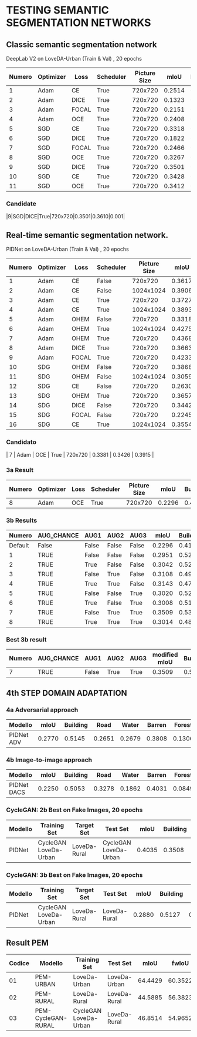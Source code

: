 # TESTING SEMANTIC SEGMENTATION NETWORKS


## Classic semantic segmentation network

DeepLab V2 on LoveDA-Urban (Train & Val) , 20 epochs
 
| Numero | Optimizer | Loss  | Scheduler | Picture Size |  mIoU  | bestIoU | lr  | Latency (s) | FLOPs      | Params    |
|--------|-----------|-------|-----------|--------------|--------|---------|-----|-------------|------------|-----------|
|1       | Adam      | CE    | True      | 720x720      | 0.2514 | 0.2734  | 0.001| 0.005340    | 1.10e+12   | 6.14e+07  |
|2       | Adam      | DICE  | True      | 720x720      | 0.1323 | 0.1274  | 0.001| 0.005236    | 1.10e+12   | 6.14e+07  |
|3       | Adam      | FOCAL | True      | 720x720      | 0.2151 | 0.2559  | 0.001| 0.005734    | 1.10e+12   | 6.14e+07  |
|4       | Adam      | OCE   | True      | 720x720      | 0.2408 | 0.2687  | 0.001| 0.005383    | 1.10e+12   | 6.14e+07  |
|5       | SGD       | CE    | True      | 720x720      | 0.3318 | 0.3364  | 0.01 | 0.005062    | 1.10e+12   | 6.14e+07  |
|6       | SGD       | DICE  | True      | 720x720      | 0.1822 | 0.3112  | 0.01 | 0.005163    | 1.10e+12   | 6.14e+07  |
|7       | SGD       | FOCAL | True      | 720x720      | 0.2466 | 0.2761  | 0.01 | 0.005105    | 1.10e+12   | 6.14e+07  |
|8       | SGD       | OCE   | True      | 720x720      | 0.3267 | 0.3473  | 0.01 | 0.004744    | 1.10e+12   | 6.14e+07  |
|9       | SGD       | DICE  | True      | 720x720      | 0.3501 | 0.3610  | 0.001| 0.004934    | 1.10e+12   | 6.14e+07  |
|10      | SGD       | CE    | True      | 720x720      | 0.3428 | 0.3526  | 0.001| 0.005232    | 1.10e+12   | 6.14e+07  |
|11      | SGD       | OCE   | True      | 720x720      | 0.3412 | 0.3422  | 0.001| 0.005422    | 1.10e+12   | 6.14e+07  |



### Candidate
|9|SGD|DICE|True|720x720|0.3501|0.3610|0.001|




## Real-time semantic segmentation network.

PIDNet on LoveDA-Urban (Train & Val) , 20 epochs 


| Numero | Optimizer | Loss  | Scheduler | Picture Size | mIoU   | Latency (sec) | FLOPs     | Parameters |
|--------|-----------|-------|-----------|--------------|--------|---------------|-----------|------------|
| 1      | Adam      | CE    | False     | 720x720      | 0.3617 | 0.029         | 1.10e+12  | 6.14e+07   |
| 2      | Adam      | CE    | False     | 1024x1024    | 0.3906 | 0.027         | 1.10e+12  | 6.14e+07   |
| 3      | Adam      | CE    | True      | 720x720      | 0.3727 | 0.029         | 1.10e+12  | 6.14e+07   |
| 4      | Adam      | CE    | True      | 1024x1024    | 0.3893 | 0.027         | 1.10e+12  | 6.14e+07   |
| 5      | Adam      | OHEM  | False     | 720x720      | 0.3318 | 0.034         | 1.10e+12  | 6.14e+07   |
| 6      | Adam      | OHEM  | True      | 1024x1024    | 0.4275 | 0.033         | 1.10e+12  | 6.14e+07   |
| 7      | Adam      | OHEM  | True      | 720x720      | 0.4368 | 0.030         | 1.10e+12  | 6.14e+07   |
| 8      | Adam      | DICE  | True      | 720x720      | 0.3663 | 0.033         | 1.10e+12  | 6.14e+07   |
| 9      | Adam      | FOCAL | True      | 720x720      | 0.4233 | 0.033         | 1.10e+12  | 6.14e+07   |
| 10     | SDG       | OHEM  | False     | 720x720      | 0.3868 | 0.035         | 1.10e+12  | 6.14e+07   |
| 11     | SDG       | OHEM  | False     | 1024x1024    | 0.3059 | 0.031         | 1.10e+12  | 6.14e+07   |
| 12     | SDG       | CE    | False     | 720x720      | 0.2630 | 0.029         | 1.10e+12  | 6.14e+07   |
| 13     | SDG       | OHEM  | True      | 720x720      | 0.3657 | 0.033         | 1.10e+12  | 6.14e+07   |
| 14     | SDG       | DICE  | False     | 720x720      | 0.3442 | 0.033         | 1.10e+12  | 6.14e+07   |
| 15     | SDG       | FOCAL | False     | 720x720      | 0.2245 | 0.033         | 1.10e+12  | 6.14e+07   |
| 16     | SDG       | CE    | True      | 1024x1024    | 0.3554 | 0.027         | 1.10e+12  | 6.14e+07   |



### Candidato
| 7      | Adam      | OCE   | True      | 720x720      | 0.3381 | 0.3426  | 0.3915        |

### 3a Result

| Numero | Optimizer | Loss  | Scheduler | Picture Size | mIoU | Building | Road   | Water  | Barren | Forest  | Grassland | Farmland |
|--------|-----------|-------|-----------|--------------|---------------|----------|--------|--------|--------|---------|-----------|----------|
| 8      | Adam      | OCE   | True      | 720x720      | 0.2296        | 0.4158   | 0.2176 | 0.1666 | 0.3349 | 0.0590  | 0.1415    | 0.2716   |



### 3b Results

| Numero | AUG_CHANCE | AUG1  | AUG2  | AUG3  | mIoU | Building | Road   | Water  | Barren | Forest  | Grassland | Farmland |
|--------|------------|-------|-------|-------|---------------|----------|--------|--------|--------|---------|-----------|----------|
| Default| False      | False | False | False | 0.2296        | 0.4158   | 0.2176 | 0.1666 | 0.3349 | 0.0590  | 0.1415    | 0.2716   |
| 1      | TRUE       | False | False | False | 0.2951        | 0.5217   | 0.3381 | 0.3098 | 0.3188 | 0.0673  | 0.0839    | 0.4262   |
| 2      | TRUE       | True  | False | False | 0.3042        | 0.5255   | 0.3789 | 0.3074 | 0.4121 | 0.0377  | 0.0265    | 0.4417   |
| 3      | TRUE       | False | True  | False | 0.3108        | 0.4900   | 0.3403 | 0.3097 | 0.4075 | 0.0582  | 0.1526    | 0.4170   |
| 4      | TRUE       | True  | True  | False | 0.3143        | 0.4766   | 0.3495 | 0.3304 | 0.3810 | 0.0682  | 0.1779    | 0.4165   |
| 5      | TRUE       | False | False | True  | 0.3020        | 0.5257   | 0.3998 | 0.2933 | 0.3413 | 0.0708  | 0.0574    | 0.4257   |
| 6      | TRUE       | True  | False | True  | 0.3008        | 0.5102   | 0.3952 | 0.3130 | 0.3587 | 0.0457  | 0.0505    | 0.4324   |
| 7      | TRUE       | False | True  | True  | 0.3509        | 0.5306   | 0.2683 | 0.3407 | 0.4896 | 0.1072  | 0.2865    | 0.4332   |
| 8      | TRUE       | True  | True  | True  | 0.3014        | 0.4877   | 0.3868 | 0.3008 | 0.3700 | 0.0586  | 0.1589    | 0.3472   |


### Best 3b result

| Numero | AUG_CHANCE | AUG1  | AUG2  | AUG3  | modified mIoU | Building | Road   | Water  | Barren | Forest  | Grassland | Farmland |
|--------|------------|-------|-------|-------|---------------|----------|--------|--------|--------|---------|-----------|----------|
| 7      | TRUE       | False | True  | True  | 0.3509        | 0.5306   | 0.2683 | 0.3407 | 0.4896 | 0.1072  | 0.2865    | 0.4332   |

## 4th STEP DOMAIN ADAPTATION

### 4a Adversarial approach

| Modello               | mIoU   | Building | Road   | Water  | Barren | Forest  | Grassland | Farmland |
|-----------------------|--------|----------|--------|--------|--------|---------|-----------|----------|
| PIDNet ADV            | 0.2770 | 0.5145   | 0.2651 | 0.2679 | 0.3808 | 0.1306  | 0.0585    | 0.3217   |

### 4b Image-to-image approach

| Modello               | mIoU   | Building | Road   | Water  | Barren | Forest  | Grassland | Farmland |
|-----------------------|--------|----------|--------|--------|--------|---------|-----------|----------|
| PIDNet  DACS          | 0.2250 | 0.5053   | 0.3278 | 0.1862 | 0.4031 | 0.0849  | 0.0466    | 0.2459   |



### CycleGAN: 2b Best on Fake Images, 20 epochs

| Modello      | Training Set          | Target Set     | Test Set             | mIoU   | Building | Road   | Water  | Barren | Forest  | Grassland | Farmland |
|--------------|-----------------------|----------------|----------------------|--------|----------|--------|--------|--------|---------|-----------|----------|
| PIDNet       | CycleGAN LoveDa-Urban | LoveDa-Rural   | CycleGAN LoveDa-Urban| 0.4035 | 0.3508   | 0.4845 | 0.5442 | 0.6434 | 0.0919  | 0.3659    | 0.3440   |



### CycleGAN: 3b Best on Fake Images, 20 epochs

| Modello       | Training Set          | Target Set     | Test Set             | mIoU   | Building | Road   | Water  | Barren | Forest  | Grassland | Farmland |
|---------------|-----------------------|----------------|----------------------|--------|----------|--------|--------|--------|---------|-----------|----------|
| PIDNet        | CycleGAN LoveDa-Urban | LoveDa-Rural   | LoveDa-Rural         | 0.2880 | 0.5127   | 0.1962 | 0.3027 | 0.4716 | 0.0625  | 0.0353    | 0.4349   |



## Result PEM

| Codice | Modello               | Training Set          | Test Set          | mIoU    | fwIoU   | mACC    | pACC    |
|--------|-----------------------|-----------------------|-------------------|---------|---------|---------|---------|
| 01     | PEM-URBAN             | LoveDa-Urban          | LoveDa-Urban      | 64.4429 | 60.3522 | 75.1795 | 74.5604 |
| 02     | PEM-RURAL             | LoveDa-Rural          | LoveDa-Rural      | 44.5885 | 56.3823 | 54.6906 | 71.6951 |
| 03     | PEM-CycleGAN-RURAL    | CycleGAN LoveDa-Urban | LoveDa-Rural      | 46.8514 | 54.9652 | 62.2863 | 68.8383 |
